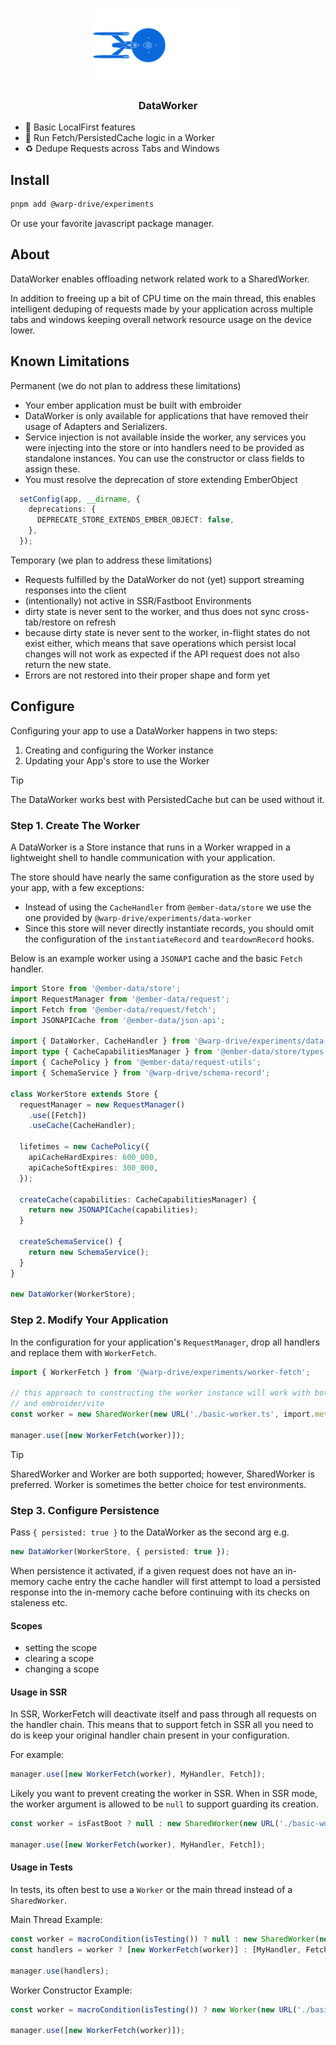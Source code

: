<p align="center">
  <img
    class="project-logo"
    src="./logos/NCC-1701-a-blue.svg#gh-light-mode-only"
    alt="WarpDrive"
    width="120px"
    title="WarpDrive" />
  <img
    class="project-logo"
    src="./logos/NCC-1701-a.svg#gh-dark-mode-only"
    alt="WarpDrive"
    width="120px"
    title="WarpDrive" />
</p>

<h3 align="center">DataWorker</h3>

- 🏡 Basic LocalFirst features
- 🔋 Run Fetch/PersistedCache logic in a Worker
- ♻️ Dedupe Requests across Tabs and Windows

## Install

```sh
pnpm add @warp-drive/experiments
```

Or use your favorite javascript package manager.

## About

DataWorker enables offloading network related work to a SharedWorker.

In addition to freeing up a bit of CPU time on the main thread, this enables
intelligent deduping of requests made by your application across multiple
tabs and windows keeping overall network resource usage on the device lower.

## Known Limitations

Permanent (we do not plan to address these limitations)
- Your ember application must be built with embroider
- DataWorker is only available for applications that have removed their usage
of Adapters and Serializers.
- Service injection is not available inside the worker, any services you were injecting
  into the store or into handlers need to be provided as standalone instances.
  You can use the constructor or class fields to assign these.
- You must resolve the deprecation of store extending EmberObject

```ts
  setConfig(app, __dirname, {
    deprecations: {
      DEPRECATE_STORE_EXTENDS_EMBER_OBJECT: false,
    },
  });
```

Temporary (we plan to address these limitations)
- Requests fulfilled by the DataWorker do not (yet) support streaming responses into the client
- (intentionally) not active in SSR/Fastboot Environments
- dirty state is never sent to the worker, and thus does not sync cross-tab/restore on refresh
- because dirty state is never sent to the worker, in-flight states do not exist either, which
  means that save operations which persist local changes will not work as expected if the API
  request does not also return the new state.
- Errors are not restored into their proper shape and form yet

## Configure

Configuring your app to use a DataWorker happens in two steps:

1. Creating and configuring the Worker instance
2. Updating your App's store to use the Worker

> [!TIP]
> The DataWorker works best with PersistedCache but can be used without it.

### Step 1. Create The Worker

A DataWorker is a Store instance that runs in a Worker wrapped in a lightweight
shell to handle communication with your application.

The store should have nearly the same configuration as the store used by your app,
with a few exceptions:

- Instead of using the `CacheHandler` from `@ember-data/store` we use the one provided by
  `@warp-drive/experiments/data-worker`
- Since this store will never directly instantiate records, you should omit the configuration
  of the `instantiateRecord` and `teardownRecord` hooks.

Below is an example worker using a `JSONAPI` cache and the basic `Fetch` handler.

```ts
import Store from '@ember-data/store';
import RequestManager from '@ember-data/request';
import Fetch from '@ember-data/request/fetch';
import JSONAPICache from '@ember-data/json-api';

import { DataWorker, CacheHandler } from '@warp-drive/experiments/data-worker';
import type { CacheCapabilitiesManager } from '@ember-data/store/types';
import { CachePolicy } from '@ember-data/request-utils';
import { SchemaService } from '@warp-drive/schema-record';

class WorkerStore extends Store {
  requestManager = new RequestManager()
    .use([Fetch])
    .useCache(CacheHandler);

  lifetimes = new CachePolicy({
    apiCacheHardExpires: 600_000,
    apiCacheSoftExpires: 300_000,
  });

  createCache(capabilities: CacheCapabilitiesManager) {
    return new JSONAPICache(capabilities);
  }

  createSchemaService() {
    return new SchemaService();
  }
}

new DataWorker(WorkerStore);
```

### Step 2. Modify Your Application

In the configuration for your application's `RequestManager`, drop all handlers
and replace them with `WorkerFetch`.

```ts
import { WorkerFetch } from '@warp-drive/experiments/worker-fetch';

// this approach to constructing the worker instance will work with both embroider/webpack
// and embroider/vite
const worker = new SharedWorker(new URL('./basic-worker.ts', import.meta.url));

manager.use([new WorkerFetch(worker)]);
```

> [!TIP]
> SharedWorker and Worker are both supported; however, SharedWorker is preferred. 
> Worker is sometimes the better choice for test environments.

### Step 3. Configure Persistence

Pass `{ persisted: true }` to the DataWorker as the second arg e.g.

```ts
new DataWorker(WorkerStore, { persisted: true });
```

When persistence it activated, if a given request does not have an in-memory cache entry
the cache handler will first attempt to load a persisted response into the in-memory cache
before continuing with its checks on staleness etc.

#### Scopes

- setting the scope
- clearing a scope
- changing a scope

#### Usage in SSR

In SSR, WorkerFetch will deactivate itself and pass through all requests on the handler chain.
This means that to support fetch in SSR all you need to do is keep your original handler chain
present in your configuration.

For example:

```ts
manager.use([new WorkerFetch(worker), MyHandler, Fetch]);
```

Likely you want to prevent creating the worker in SSR. When in SSR mode, the worker argument
is allowed to be `null` to support guarding its creation.

```ts
const worker = isFastBoot ? null : new SharedWorker(new URL('./basic-worker.ts', import.meta.url));

manager.use([new WorkerFetch(worker), MyHandler, Fetch]);
```

#### Usage in Tests

In tests, its often best to use a `Worker` or the main thread instead of a `SharedWorker`.

Main Thread Example:

```ts
const worker = macroCondition(isTesting()) ? null : new SharedWorker(new URL('./basic-worker.ts', import.meta.url));
const handlers = worker ? [new WorkerFetch(worker)] : [MyHandler, Fetch];

manager.use(handlers);
```

Worker Constructor Example:

```ts
const worker = macroCondition(isTesting()) ? new Worker(new URL('./basic-worker.ts', import.meta.url)) : new SharedWorker(new URL('./basic-worker.ts', import.meta.url));

manager.use([new WorkerFetch(worker)]);
```
